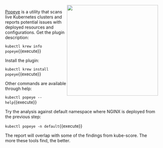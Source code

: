<img align="right" src="./assets/popeye.png" width="300">

[Popeye](https://github.com/derailed/popeye) is a utility that scans live Kubernetes clusters and reports potential issues with deployed resources and configurations. Get the plugin description:

`kubectl krew info popeye`{{execute}}

Install the plugin:

`kubectl krew install popeye`{{execute}}

Other commands are available through help:

`kubectl popeye --help`{{execute}}

Try the analysis against default namespace where NGINX is deployed from the previous step:

`kubectl popeye -n default`{{execute}}

The report will overlap with some of the findings from kube-score. The more these tools find, the better.
